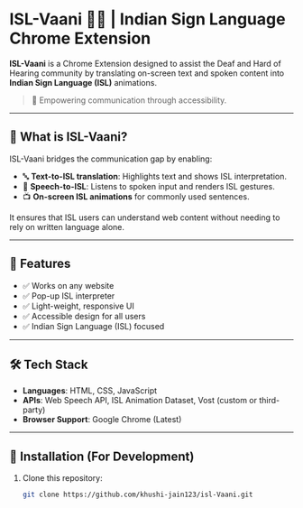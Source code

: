 # ISL-Vaani 🧏‍♀️ | Indian Sign Language Chrome Extension

**ISL-Vaani** is a Chrome Extension designed to assist the Deaf and Hard of Hearing community by translating on-screen text and spoken content into **Indian Sign Language (ISL)** animations.

> 🌟 Empowering communication through accessibility.

---

## 🧩 What is ISL-Vaani?

ISL-Vaani bridges the communication gap by enabling:
- 🔤 **Text-to-ISL translation**: Highlights text and shows ISL interpretation.
- 🎤 **Speech-to-ISL**: Listens to spoken input and renders ISL gestures.
- 📺 **On-screen ISL animations** for commonly used sentences.

It ensures that ISL users can understand web content without needing to rely on written language alone.

---

## 🎯 Features

- ✅ Works on any website
- ✅ Pop-up ISL interpreter
- ✅ Light-weight, responsive UI
- ✅ Accessible design for all users
- ✅ Indian Sign Language (ISL) focused

---

## 🛠️ Tech Stack

- **Languages**: HTML, CSS, JavaScript
- **APIs**: Web Speech API, ISL Animation Dataset, Vost (custom or third-party)
- **Browser Support**: Google Chrome (Latest)

---

## 🧪 Installation (For Development)

1. Clone this repository:
   ```bash
   git clone https://github.com/khushi-jain123/isl-Vaani.git
